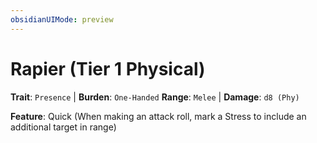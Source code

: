 ```yaml
---
obsidianUIMode: preview
---
```

# Rapier (Tier 1 Physical)

**Trait**: `Presence` | **Burden**: `One-Handed`
**Range**: `Melee` | **Damage**: `d8 (Phy)`

**Feature**: Quick (When making an attack roll, mark a Stress to include an additional target in range)
